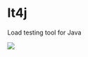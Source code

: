 # lt4j
Load testing tool for Java


<img src="https://raw.github.com/gleb619/lt4j/master/architecture.svg?sanitize=true">
